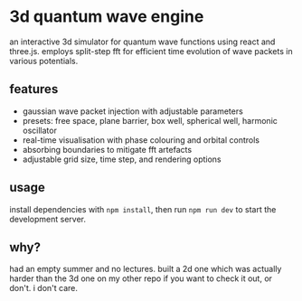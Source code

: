 # 3d quantum wave engine

an interactive 3d simulator for quantum wave functions using react and three.js. employs split-step fft for efficient time evolution of wave packets in various potentials.

## features

- gaussian wave packet injection with adjustable parameters
- presets: free space, plane barrier, box well, spherical well, harmonic oscillator
- real-time visualisation with phase colouring and orbital controls
- absorbing boundaries to mitigate fft artefacts
- adjustable grid size, time step, and rendering options

## usage

install dependencies with `npm install`, then run `npm run dev` to start the development server.

## why?

had an empty summer and no lectures. built a 2d one which was actually harder than the 3d one on my other repo if you want to check it out, or don't. i don't care.
